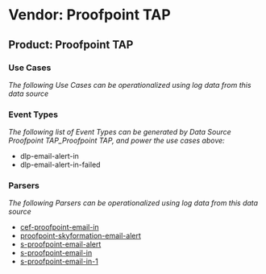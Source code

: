Vendor: Proofpoint TAP
======================
Product: Proofpoint TAP
-----------------------

### Use Cases

_The following Use Cases can be operationalized using log data from this data source_



### Event Types

_The following list of Event Types can be generated by Data Source Proofpoint TAP_Proofpoint TAP, and power the use cases above:_

- dlp-email-alert-in
- dlp-email-alert-in-failed


### Parsers

_The following Parsers can be operationalized using log data from this data source_

* [cef-proofpoint-email-in](parserContent_cef-proofpoint-email-in.md)
* [proofpoint-skyformation-email-alert](parserContent_proofpoint-skyformation-email-alert.md)
* [s-proofpoint-email-alert](parserContent_s-proofpoint-email-alert.md)
* [s-proofpoint-email-in](parserContent_s-proofpoint-email-in.md)
* [s-proofpoint-email-in-1](parserContent_s-proofpoint-email-in-1.md)
